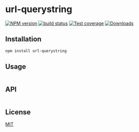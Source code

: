# url-querystring
[![NPM version][npm-image]][npm-url]
[![build status][travis-image]][travis-url]
[![Test coverage][coveralls-image]][coveralls-url]
[![Downloads][downloads-image]][downloads-url]


## Installation
```bash
npm install url-querystring
```

## Usage
```js

```

## API
```js

```

## License
[MIT](https://tldrlegal.com/license/mit-license)

[npm-image]: https://img.shields.io/npm/v/url-querystring.svg?style=flat-square
[npm-url]: https://npmjs.org/package/url-querystring
[travis-image]: https://img.shields.io/travis/yoshuawuyts/url-querystring.svg?style=flat-square
[travis-url]: https://travis-ci.org/yoshuawuyts/url-querystring
[coveralls-image]: https://img.shields.io/coveralls/yoshuawuyts/url-querystring.svg?style=flat-square
[coveralls-url]: https://coveralls.io/r/yoshuawuyts/url-querystring?branch=master
[downloads-image]: http://img.shields.io/npm/dm/url-querystring.svg?style=flat-square
[downloads-url]: https://npmjs.org/package/url-querystring
